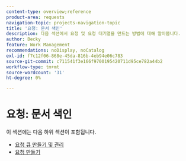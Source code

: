 ```yaml
---
content-type: overview;reference
product-area: requests
navigation-topic: projects-navigation-topic
title: '요청: 문서 색인'
description: 다음 섹션에서 요청 및 요청 대기열을 만드는 방법에 대해 알아봅니다.
author: Becky
feature: Work Management
recommendations: noDisplay, noCatalog
exl-id: f7c12f06-868e-45da-816b-4eb94e06c783
source-git-commit: c711541f3e166f9700195420711d95ce782a44b2
workflow-type: tm+mt
source-wordcount: '31'
ht-degree: 0%

---
```


# 요청: 문서 색인

<!-- Audited: 5/2025 -->

이 섹션에는 다음 하위 섹션이 포함됩니다.

* [요청 큐 만들기 및 관리](../../manage-work/requests/create-and-manage-request-queues/create-manage-request-queues.md)
* [요청 만들기](../../manage-work/requests/create-requests/create-requests.md)
